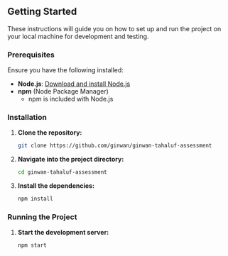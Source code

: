 ## Getting Started

These instructions will guide you on how to set up and run the project on your local machine for development and testing.

### Prerequisites

Ensure you have the following installed:

- **Node.js**: [Download and install Node.js](https://nodejs.org/)
- **npm** (Node Package Manager)
  - npm is included with Node.js

### Installation

1. **Clone the repository:**

   ```bash
   git clone https://github.com/ginwan/ginwan-tahaluf-assessment
    ```

2. **Navigate into the project directory:**
    ```bash
    cd ginwan-tahaluf-assessment
    ```

3. **Install the dependencies:**
    ```bash
    npm install
    ```

### Running the Project

1. **Start the development server:**
    ```bash
    npm start
    ```
   
